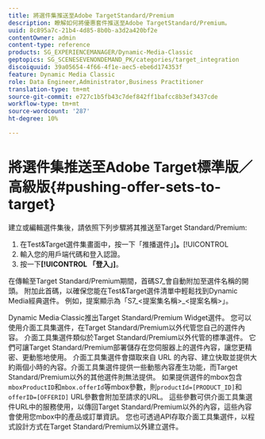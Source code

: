 ```yaml
---
title: 將選件集推送至Adobe TargetStandard/Premium
description: 瞭解如何將優惠套件推送至Adobe TargetStandard/Premium。
uuid: 8c895a7c-21b4-4d85-8b0b-a3d2a420bf2e
contentOwner: admin
content-type: reference
products: SG_EXPERIENCEMANAGER/Dynamic-Media-Classic
geptopics: SG_SCENESEVENONDEMAND_PK/categories/target_integration
discoiquuid: 39a05654-4f66-4f1e-aec5-ebe6d174353f
feature: Dynamic Media Classic
role: Data Engineer,Administrator,Business Practitioner
translation-type: tm+mt
source-git-commit: e727c1b5fb43c7def842ff1bafcc8b3ef3437cde
workflow-type: tm+mt
source-wordcount: '287'
ht-degree: 10%

---
```



# 將選件集推送至Adobe Target標準版／高級版{#pushing-offer-sets-to-target}

建立或編輯選件集後，請依照下列步驟將其推送至Target Standard/Premium:

1. 在Test&amp;Target選件集畫面中，按一下「推播選件」]**。**[!UICONTROL 
1. 輸入您的用戶端代碼和登入認證。
1. 按一下&#x200B;**[!UICONTROL 「登入」]**。

在傳輸至Target Standard/Premium期間，首碼S7_會自動附加至選件名稱的開頭。 附加此首碼，以確保您能在Test&amp;Target選件清單中輕鬆找到Dynamic Media經典選件。 例如，提案顯示為「S7_&lt;提案集名稱>_&lt;提案名稱>」。

Dynamic Media·Classic推出Target Standard/Premium Widget選件。 您可以使用介面工具集選件，在Target Standard/Premium以外代管您自己的選件內容。 介面工具集選件類似於Target Standard/Premium以外代管的標準選件。 它們可讓Target Standard/Premium部署儲存在您伺服器上的選件內容，讓您更精密、更動態地使用。 介面工具集選件會擷取來自 URL 的內容、建立快取並提供大約兩個小時的內容。介面工具集選件提供一些動態內容產生功能，而Target Standard/Premium以外的其他選件則無法提供。 如果提供選件的mbox包含`mboxProductID`和`mbox.offerId`等mbox參數，則`productId=[PRODUCT_ID]`和`offerID=[OFFERID]` URL參數會附加至請求的URL。 這些參數可供介面工具集選件URL中的服務使用，以傳回Target Standard/Premium以外的內容，這些內容會使用您mbox中的產品或訂單資訊。 您也可透過API存取介面工具集選件，以程式設計方式在Target Standard/Premium以外建立選件。
